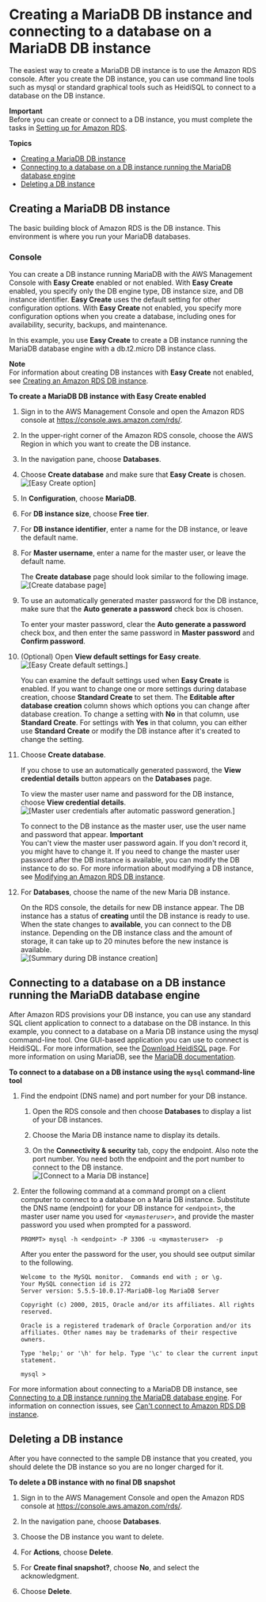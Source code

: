 # Creating a MariaDB DB instance and connecting to a database on a MariaDB DB instance<a name="CHAP_GettingStarted.CreatingConnecting.MariaDB"></a>

The easiest way to create a MariaDB DB instance is to use the Amazon RDS console\. After you create the DB instance, you can use command line tools such as mysql or standard graphical tools such as HeidiSQL to connect to a database on the DB instance\.

**Important**  
Before you can create or connect to a DB instance, you must complete the tasks in [Setting up for Amazon RDS](CHAP_SettingUp.md)\.

**Topics**
+ [Creating a MariaDB DB instance](#CHAP_GettingStarted.Creating.MariaDB)
+ [Connecting to a database on a DB instance running the MariaDB database engine](#CHAP_GettingStarted.Connecting.MariaDB)
+ [Deleting a DB instance](#CHAP_GettingStarted.Deleting.MariaDB)

## Creating a MariaDB DB instance<a name="CHAP_GettingStarted.Creating.MariaDB"></a>

The basic building block of Amazon RDS is the DB instance\. This environment is where you run your MariaDB databases\.

### Console<a name="CHAP_GettingStarted.Creating.MariaDB.Console"></a>

You can create a DB instance running MariaDB with the AWS Management Console with **Easy Create** enabled or not enabled\. With **Easy Create** enabled, you specify only the DB engine type, DB instance size, and DB instance identifier\. **Easy Create** uses the default setting for other configuration options\. With **Easy Create** not enabled, you specify more configuration options when you create a database, including ones for availability, security, backups, and maintenance\.

In this example, you use **Easy Create** to create a DB instance running the MariaDB database engine with a db\.t2\.micro DB instance class\.

**Note**  
For information about creating DB instances with **Easy Create** not enabled, see [Creating an Amazon RDS DB instance](USER_CreateDBInstance.md)\.

**To create a MariaDB DB instance with Easy Create enabled**

1. Sign in to the AWS Management Console and open the Amazon RDS console at [https://console\.aws\.amazon\.com/rds/](https://console.aws.amazon.com/rds/)\.

1. In the upper\-right corner of the Amazon RDS console, choose the AWS Region in which you want to create the DB instance\. 

1. In the navigation pane, choose **Databases**\.

1. Choose **Create database** and make sure that **Easy Create** is chosen\.   
![\[Easy Create option\]](http://docs.aws.amazon.com/AmazonRDS/latest/UserGuide/images/easy-create-option.png)

1. In **Configuration**, choose **MariaDB**\.

1. For **DB instance size**, choose **Free tier**\.

1. For **DB instance identifier**, enter a name for the DB instance, or leave the default name\.

1. For **Master username**, enter a name for the master user, or leave the default name\.

   The **Create database** page should look similar to the following image\.  
![\[Create database page\]](http://docs.aws.amazon.com/AmazonRDS/latest/UserGuide/images/easy-create-mariadb.png)

1. To use an automatically generated master password for the DB instance, make sure that the **Auto generate a password** check box is chosen\.

   To enter your master password, clear the **Auto generate a password** check box, and then enter the same password in **Master password** and **Confirm password**\.

1. \(Optional\) Open **View default settings for Easy create**\.  
![\[Easy Create default settings.\]](http://docs.aws.amazon.com/AmazonRDS/latest/UserGuide/images/easy-create-view-default-maria.png)

   You can examine the default settings used when **Easy Create** is enabled\. If you want to change one or more settings during database creation, choose **Standard Create** to set them\. The **Editable after database creation** column shows which options you can change after database creation\. To change a setting with **No** in that column, use **Standard Create**\. For settings with **Yes** in that column, you can either use **Standard Create** or modify the DB instance after it's created to change the setting\.

1. Choose **Create database**\.

   If you chose to use an automatically generated password, the **View credential details** button appears on the **Databases** page\.

   To view the master user name and password for the DB instance, choose **View credential details**\.  
![\[Master user credentials after automatic password generation.\]](http://docs.aws.amazon.com/AmazonRDS/latest/UserGuide/images/easy-create-credentials.png)

   To connect to the DB instance as the master user, use the user name and password that appear\.
**Important**  
You can't view the master user password again\. If you don't record it, you might have to change it\. If you need to change the master user password after the DB instance is available, you can modify the DB instance to do so\. For more information about modifying a DB instance, see [Modifying an Amazon RDS DB instance](Overview.DBInstance.Modifying.md)\.

1. For **Databases**, choose the name of the new Maria DB instance\.

   On the RDS console, the details for new DB instance appear\. The DB instance has a status of **creating** until the DB instance is ready to use\. When the state changes to **available**, you can connect to the DB instance\. Depending on the DB instance class and the amount of storage, it can take up to 20 minutes before the new instance is available\.   
![\[Summary during DB instance creation\]](http://docs.aws.amazon.com/AmazonRDS/latest/UserGuide/images/MariaDB-Launch06.png)

## Connecting to a database on a DB instance running the MariaDB database engine<a name="CHAP_GettingStarted.Connecting.MariaDB"></a>

After Amazon RDS provisions your DB instance, you can use any standard SQL client application to connect to a database on the DB instance\. In this example, you connect to a database on a Maria DB instance using the mysql command\-line tool\. One GUI\-based application you can use to connect is HeidiSQL\. For more information, see the [ Download HeidiSQL](http://www.heidisql.com/download.php) page\. For more information on using MariaDB, see the [MariaDB documentation](https://mariadb.com/kb/en/mariadb/documentation/)\.

 **To connect to a database on a DB instance using the `mysql` command\-line tool** 

1. Find the endpoint \(DNS name\) and port number for your DB instance\. 

   1. Open the RDS console and then choose **Databases** to display a list of your DB instances\. 

   1. Choose the Maria DB instance name to display its details\. 

   1. On the **Connectivity & security** tab, copy the endpoint\. Also note the port number\. You need both the endpoint and the port number to connect to the DB instance\.   
![\[Connect to a Maria DB instance\]](http://docs.aws.amazon.com/AmazonRDS/latest/UserGuide/images/MariaDBConnect1.png)

1. Enter the following command at a command prompt on a client computer to connect to a database on a Maria DB instance\. Substitute the DNS name \(endpoint\) for your DB instance for `<endpoint>`, the master user name you used for *`<mymasteruser>`*, and provide the master password you used when prompted for a password\.

   ```
   PROMPT> mysql -h <endpoint> -P 3306 -u <mymasteruser>  -p
   ```

   After you enter the password for the user, you should see output similar to the following\.

   ```
   Welcome to the MySQL monitor.  Commands end with ; or \g.
   Your MySQL connection id is 272
   Server version: 5.5.5-10.0.17-MariaDB-log MariaDB Server
   
   Copyright (c) 2000, 2015, Oracle and/or its affiliates. All rights reserved.
   
   Oracle is a registered trademark of Oracle Corporation and/or its
   affiliates. Other names may be trademarks of their respective
   owners.
   
   Type 'help;' or '\h' for help. Type '\c' to clear the current input statement.
   
   mysql >
   ```

For more information about connecting to a MariaDB DB instance, see [Connecting to a DB instance running the MariaDB database engine](USER_ConnectToMariaDBInstance.md)\. For information on connection issues, see [Can't connect to Amazon RDS DB instance](CHAP_Troubleshooting.md#CHAP_Troubleshooting.Connecting)\.

## Deleting a DB instance<a name="CHAP_GettingStarted.Deleting.MariaDB"></a>

After you have connected to the sample DB instance that you created, you should delete the DB instance so you are no longer charged for it\.

**To delete a DB instance with no final DB snapshot**

1. Sign in to the AWS Management Console and open the Amazon RDS console at [https://console\.aws\.amazon\.com/rds/](https://console.aws.amazon.com/rds/)\.

1. In the navigation pane, choose **Databases**\.

1. Choose the DB instance you want to delete\.

1. For **Actions**, choose **Delete**\.

1. For **Create final snapshot?**, choose **No**, and select the acknowledgment\.

1. Choose **Delete**\. 